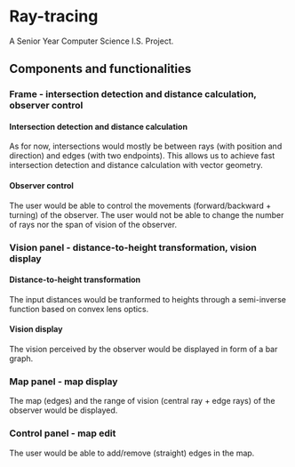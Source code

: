 # Ray-tracing

A Senior Year Computer Science I.S. Project.

## Components and functionalities

### Frame - intersection detection and distance calculation, observer control

#### Intersection detection and distance calculation

As for now, intersections would mostly be between rays (with position and direction) and edges (with two endpoints). This allows us to achieve fast intersection detection and distance calculation with vector geometry.

#### Observer control

The user would be able to control the movements (forward/backward + turning) of the observer. The user would not be able to change the number of rays nor the span of vision of the observer.

### Vision panel - distance-to-height transformation, vision display

#### Distance-to-height transformation

The input distances would be tranformed to heights through a semi-inverse function based on convex lens optics.

#### Vision display

The vision perceived by the observer would be displayed in form of a bar graph.

### Map panel - map display

The map (edges) and the range of vision (central ray + edge rays) of the observer would be displayed.

### Control panel - map edit

The user would be able to add/remove (straight) edges in the map.

